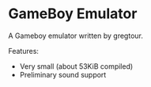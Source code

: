 # GameBoy Emulator
A Gameboy emulator written by gregtour.

Features:
- Very small (about 53KiB compiled)
- Preliminary sound support

